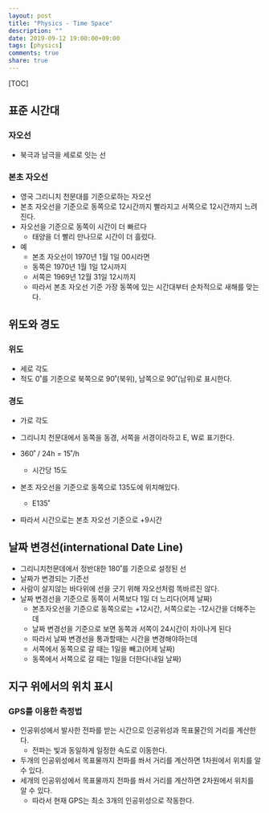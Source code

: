 ```yaml
---
layout: post
title: "Physics - Time Space"
description: ""
date: 2019-09-12 19:00:00+09:00
tags: [physics]
comments: true
share: true
---
```

[TOC]



## 표준 시간대

### 자오선

- 북극과 남극을 세로로 잇는 선

### 본초 자오선

- 영국 그리니치 천문대를 기준으로하는 자오선
- 본초 자오선을 기준으로 동쪽으로 12시간까지 빨라지고 서쪽으로 12시간까지 느려진다.
- 자오선을 기준으로 동쪽이 시간이 더 빠르다
  - 태양을 더 빨리 만나므로 시간이 더 흘렀다.
- 예
  - 본초 자오선이 1970년 1월 1일 00시라면 
  - 동쪽은 1970년 1월 1일 12시까지
  - 서쪽은 1969년 12월 31일 12시까지
  - 따라서 본초 자오선 기준 가장 동쪽에 있는 시간대부터 순차적으로 새해를 맞는다.



## 위도와 경도

### 위도

- 세로 각도
- 적도 0˚를 기준으로 북쪽으로 90˚(북위), 남쪽으로 90˚(남위)로 표시한다.

### 경도

- 가로 각도

- 그리니치 천문대에서 동쪽을 동경, 서쪽을 서경이라하고 E, W로 표기한다.
- 360˚ / 24h = 15˚/h
  - 시간당 15도
- 본초 자오선을 기준으로 동쪽으로 135도에 위치해있다.
  - E135˚
- 따라서 시간으로는 본초 자오선 기준으로 +9시간



## 날짜 변경선(international Date Line)

- 그리니치천문데에서 정반대한 180˚를 기준으로 설정된 선
- 날짜가 변경되는 기준선
- 사람이 살지않는 바다위에 선을 긋기 위해 자오선처럼 똑바르진 않다.
- 날짜 변경선을 기준으로 동쪽이 서쪽보다 1일 더 느리다(어제 날짜)
  - 본초자오선을 기준으로 동쪽으로는 +12시간, 서쪽으로는 -12시간을 더해주는데
  - 날짜 변경선을 기준으로 보면 동쪽과 서쪽이 24시간이 차이나게 된다
  - 따라서 날짜 변경선을 통과할때는 시간을 변경해야하는데 
  - 서쪽에서 동쪽으로 갈 때는 1일을 빼고(어제 날짜)
  - 동쪽에서 서쪽으로 갈 때는 1일을 더한다(내일 날짜)



## 지구 위에서의 위치 표시

### GPS를 이용한 측정법

- 인공위성에서 발사한 전파를 받는 시간으로 인공위성과 목표물간의 거리를 계산한다.
  - 전파는 빛과 동일하게 일정한 속도로 이동한다.
- 두개의 인공위성에서 목표물까지 전파를 쏴서 거리를 계산하면 1차원에서 위치를 알 수 있다.
- 세개의 인공위성에서 목표물까지 전파를 쏴서 거리를 계산하면 2차원에서 위치를 알 수 있다.
  - 따라서 현재 GPS는 최소 3개의 인공위성으로 작동한다.